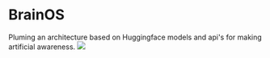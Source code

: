 # BrainOS

Pluming an architecture based on Huggingface models and api's for making artificial awareness.
![](./images/architecture.png)
